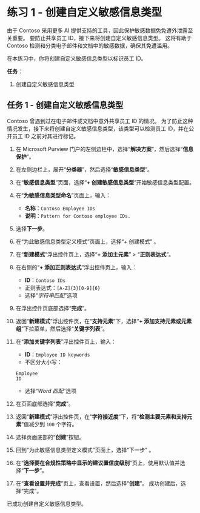 # 练习 1 - 创建自定义敏感信息类型

由于 Contoso 采用更多 AI 提供支持的工具，因此保护敏感数据免免遭外泄露至关重要。 要防止共享员工 ID，接下来将创建自定义敏感信息类型。 这将有助于 Contoso 检测和分类电子邮件和文档中的敏感数据，确保其免遭滥用。

在本练习中，你将创建自定义敏感信息类型以标识员工 ID。

**任务**：

1. 创建自定义敏感信息类型

## 任务 1 - 创建自定义敏感信息类型

Contoso 曾遇到过在电子邮件或文档中意外共享员工 ID 的情况。 为了防止这种情况发生，接下来将创建自定义敏感信息类型，该类型可以检测员工 ID，并在公开员工 ID 之前对其进行标记。

1. 在 Microsoft Purview 门户的左侧边栏中，选择“**解决方案**”，然后选择“**信息保护**”。

1. 在左侧边栏上，展开“**分类器**”，然后选择“**敏感信息类型**”。

1. 在“**敏感信息类型**”页面，选择“**+ 创建敏感信息类型**”开始敏感信息类型配置。

1. 在“**为敏感信息类型命名**”页面上，输入：

    - **名称**：`Contoso Employee IDs`
    - **说明**：`Pattern for Contoso employee IDs.`

1. 选择**下一步**。

1. 在“为此敏感信息类型定义模式”页面上，选择“+ 创建模式” 。

1. 在“**新建模式**”浮出控件页上，选择“**+ 添加主元素**” > “**正则表达式**”。

1. 在右侧的“**+ 添加正则表达式**”浮出控件页上，输入：

    - **ID**：`Contoso IDs`
    - 正则表达式：`[A-Z]{3}[0-9]{6}`
    - 选择“_字符串匹配_”选项

1. 在浮出控件页底部选择“**完成**”。

1. 返回“**新建模式**”浮出控件页，在“**支持元素**”下，选择“**+ 添加支持元素或元素组**”下拉菜单，然后选择“**关键字列表**”。

1. 在“**添加关键字列表**”浮出控件页上，输入：

    - **ID**：`Employee ID keywords`
    - 不区分大小写：

    ```text
    Employee
    ID
    ```

    - 选择“_Word 匹配_”选项

1. 在页面底部选择“**完成**”。

1. 返回“**新建模式**”浮出控件页，在“**字符接近度**”下，将“**检测主要元素和支持元素**”值减少到 `100` 个字符。

1. 选择页面底部的“**创建**”按钮。

1. 回到“为此敏感信息类型定义模式”页面上，选择“下一步” 。

1. 在“**选择要在合规性策略中显示的建议置信度级别**”页上，使用默认值并选择“**下一步**”。

1. 在“**查看设置并完成**”页上，查看设置，然后选择“**创建**”。 成功创建后，选择“完成”。

已成功创建自定义敏感信息类型。
